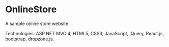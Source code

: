 # OnlineStore
A sample online store website.

Technologies:
ASP.NET MVC 4, HTML5, CSS3, JavaScript, jQuery, React.js, bootstrap, dropzone.js.
